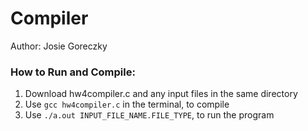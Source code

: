 # Compiler

Author: Josie Goreczky

### How to Run and Compile:
1. Download hw4compiler.c and any input files in the same directory
2. Use `gcc hw4compiler.c` in the terminal, to compile
3. Use `./a.out INPUT_FILE_NAME.FILE_TYPE`, to run the program
